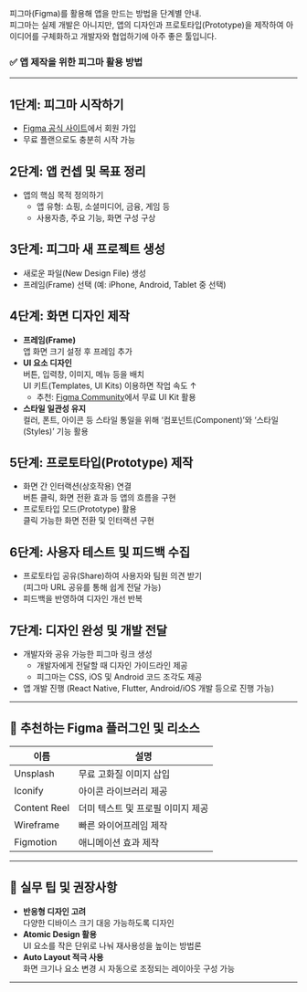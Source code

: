 피그마(Figma)를 활용해 앱을 만드는 방법을 단계별 안내.  
피그마는 실제 개발은 아니지만, 앱의 디자인과 프로토타입(Prototype)을 제작하여 아이디어를 구체화하고 개발자와 협업하기에 아주 좋은 툴입니다.

### ✅ 앱 제작을 위한 피그마 활용 방법

---

## 1단계: 피그마 시작하기
- [Figma 공식 사이트](https://www.figma.com/)에서 회원 가입
- 무료 플랜으로도 충분히 시작 가능

## 2단계: 앱 컨셉 및 목표 정리
- 앱의 핵심 목적 정의하기  
  - 앱 유형: 쇼핑, 소셜미디어, 금융, 게임 등  
  - 사용자층, 주요 기능, 화면 구성 구상

## 3단계: 피그마 새 프로젝트 생성
- 새로운 파일(New Design File) 생성
- 프레임(Frame) 선택 (예: iPhone, Android, Tablet 중 선택)

## 4단계: 화면 디자인 제작
- **프레임(Frame)**  
  앱 화면 크기 설정 후 프레임 추가
- **UI 요소 디자인**  
  버튼, 입력창, 이미지, 메뉴 등을 배치  
  UI 키트(Templates, UI Kits) 이용하면 작업 속도 ↑
  - 추천: [Figma Community](https://www.figma.com/community)에서 무료 UI Kit 활용
- **스타일 일관성 유지**  
  컬러, 폰트, 아이콘 등 스타일 통일을 위해 ‘컴포넌트(Component)’와 ‘스타일(Styles)’ 기능 활용

## 5단계: 프로토타입(Prototype) 제작
- 화면 간 인터랙션(상호작용) 연결  
  버튼 클릭, 화면 전환 효과 등 앱의 흐름을 구현
- 프로토타입 모드(Prototype) 활용  
  클릭 가능한 화면 전환 및 인터랙션 구현

## 6단계: 사용자 테스트 및 피드백 수집
- 프로토타입 공유(Share)하여 사용자와 팀원 의견 받기  
  (피그마 URL 공유를 통해 쉽게 전달 가능)
- 피드백을 반영하여 디자인 개선 반복

## 7단계: 디자인 완성 및 개발 전달
- 개발자와 공유 가능한 피그마 링크 생성  
  - 개발자에게 전달할 때 디자인 가이드라인 제공  
  - 피그마는 CSS, iOS 및 Android 코드 조각도 제공
- 앱 개발 진행 (React Native, Flutter, Android/iOS 개발 등으로 진행 가능)

---

## 🚀 추천하는 Figma 플러그인 및 리소스
|이름|설명|
|---|---|
|Unsplash|무료 고화질 이미지 삽입|
|Iconify|아이콘 라이브러리 제공|
|Content Reel|더미 텍스트 및 프로필 이미지 제공|
|Wireframe|빠른 와이어프레임 제작|
|Figmotion|애니메이션 효과 제작|

---

## 🌟 실무 팁 및 권장사항
- **반응형 디자인 고려**  
  다양한 디바이스 크기 대응 가능하도록 디자인
- **Atomic Design 활용**  
  UI 요소를 작은 단위로 나눠 재사용성을 높이는 방법론
- **Auto Layout 적극 사용**  
  화면 크기나 요소 변경 시 자동으로 조정되는 레이아웃 구성 가능

---

